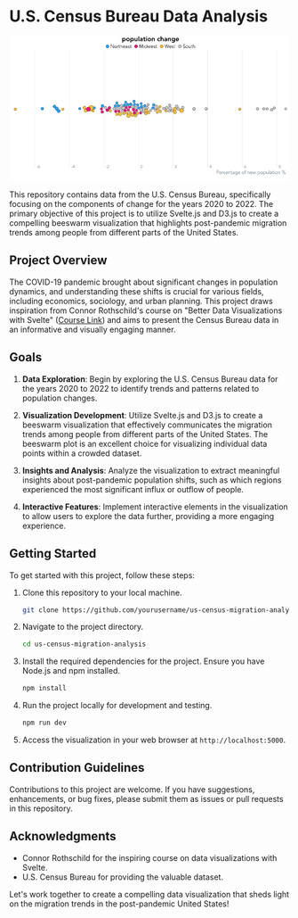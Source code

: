 
# U.S. Census Bureau Data Analysis

![2020-2022 US population visualization](US_pop.png)

This repository contains data from the U.S. Census Bureau, specifically focusing on the components of change for the years 2020 to 2022. The primary objective of this project is to utilize Svelte.js and D3.js to create a compelling beeswarm visualization that highlights post-pandemic migration trends among people from different parts of the United States.

## Project Overview

The COVID-19 pandemic brought about significant changes in population dynamics, and understanding these shifts is crucial for various fields, including economics, sociology, and urban planning. This project draws inspiration from Connor Rothschild's course on "Better Data Visualizations with Svelte" ([Course Link](https://www.newline.co/courses/better-data-visualizations-with-svelte?utm_source=newline&utm_medium=email&utm_campaign=20230903_lctjt6w&utm_content=l1&inf_contact_key=8539faea268b2e7ea821e67a91254417f651f238aa2edbb9c8b7cff03e0b16a0)) and aims to present the Census Bureau data in an informative and visually engaging manner.

## Goals

1. **Data Exploration**: Begin by exploring the U.S. Census Bureau data for the years 2020 to 2022 to identify trends and patterns related to population changes.

2. **Visualization Development**: Utilize Svelte.js and D3.js to create a beeswarm visualization that effectively communicates the migration trends among people from different parts of the United States. The beeswarm plot is an excellent choice for visualizing individual data points within a crowded dataset.

3. **Insights and Analysis**: Analyze the visualization to extract meaningful insights about post-pandemic population shifts, such as which regions experienced the most significant influx or outflow of people.

4. **Interactive Features**: Implement interactive elements in the visualization to allow users to explore the data further, providing a more engaging experience.

## Getting Started

To get started with this project, follow these steps:

1. Clone this repository to your local machine.
   
   ```bash
   git clone https://github.com/yourusername/us-census-migration-analysis.git
   ```

2. Navigate to the project directory.

   ```bash
   cd us-census-migration-analysis
   ```

3. Install the required dependencies for the project. Ensure you have Node.js and npm installed.

   ```bash
   npm install
   ```

4. Run the project locally for development and testing.

   ```bash
   npm run dev
   ```

5. Access the visualization in your web browser at `http://localhost:5000`.

## Contribution Guidelines

Contributions to this project are welcome. If you have suggestions, enhancements, or bug fixes, please submit them as issues or pull requests in this repository.

## Acknowledgments

- Connor Rothschild for the inspiring course on data visualizations with Svelte.
- U.S. Census Bureau for providing the valuable dataset.

Let's work together to create a compelling data visualization that sheds light on the migration trends in the post-pandemic United States!